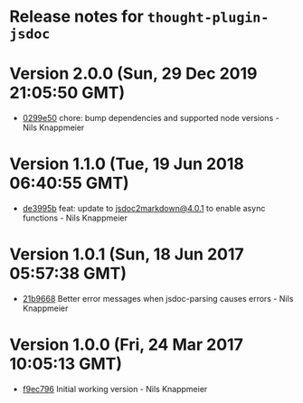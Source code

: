 # Release notes for `thought-plugin-jsdoc`

<a name="current-release"></a>
# Version 2.0.0 (Sun, 29 Dec 2019 21:05:50 GMT)

* [0299e50](https://github.com/nknapp/thought-plugin-jsdoc/commit/0299e50) chore: bump dependencies and supported node versions - Nils Knappmeier



# Version 1.1.0 (Tue, 19 Jun 2018 06:40:55 GMT)

* [de3995b](https://github.com/nknapp/thought-plugin-jsdoc/commit/de3995b) feat: update to jsdoc2markdown@4.0.1 to enable async functions - Nils Knappmeier



# Version 1.0.1 (Sun, 18 Jun 2017 05:57:38 GMT)

* [21b9668](https://github.com/nknapp/thought-plugin-jsdoc/commit/21b9668) Better error messages when jsdoc-parsing causes errors - Nils Knappmeier



# Version 1.0.0 (Fri, 24 Mar 2017 10:05:13 GMT)

* [f9ec796](https://github.com/nknapp/thought-plugin-jsdoc/commit/f9ec796) Initial working version - Nils Knappmeier

